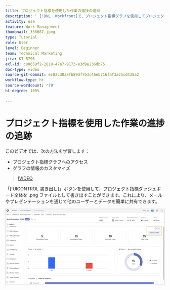 ```yaml
---
title: プロジェクト指標を使用した作業の進捗の追跡
description: ' [!DNL  Workfront]で、プロジェクト指標グラフを使用してプロジェクト作業の進捗を追跡する方法について説明します。'
activity: use
feature: Work Management
thumbnail: 336667.jpeg
type: Tutorial
role: User
level: Beginner
team: Technical Marketing
jira: KT-8796
exl-id: c80659f2-2818-47a7-9173-e3d9e236db75
doc-type: video
source-git-commit: ec82cd0aafb89df7b3c46eb716faf3a25cd438a2
workflow-type: ht
source-wordcount: '79'
ht-degree: 100%

---
```


# プロジェクト指標を使用した作業の進捗の追跡

このビデオでは、次の方法を学習します：

* プロジェクト指標グラフへのアクセス
* グラフの情報のカスタマイズ

>[!VIDEO](https://video.tv.adobe.com/v/336667/?quality=12&learn=on)

「[!UICONTROL 書き出し]」ボタンを使用して、プロジェクト指標ダッシュボード全体を .png ファイルとして書き出すことができます。これにより、メールやプレゼンテーションを通じて他のユーザーとデータを簡単に共有できます。

![書き出されたプロジェクト指標ページ](assets/planner-fund-metrics-export.png)

<!---
Overview of project metrics
--->
